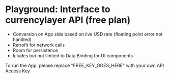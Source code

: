 # Playground: Interface to currencylayer API (free plan)

* Conversion on App side based on live USD rate (floating point error not handled)<br/>
* Retrofit for network calls<br/>
* Room for persistence<br/>
* Icludes but not limited to Data Binding for UI components<br/>

To run the App, please replace "FREE_KEY_GOES_HERE" with your own API Access Key
